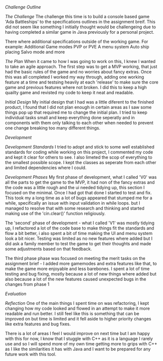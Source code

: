 *Challenge Outline*

  *The Challenge*
  The challenge this time is to build a console based game 'Ada Battleships' to the specifications outlines in the assignment breif. This did not seem like something I initially thought would be challengeing due to having completed a similar game in Java previously for a personal project.

  There where additional specifications outside of the working game. For example:
    Additional Game modes
    PVP or PVE
    A menu system
    Auto ship placing
    Salvo mode
    and more

  *The Plan*
  When it came to how I was going to work on this, I knew I wanted to take an agile approach. The first step was to get a MVP working, that just had the basic rules of the game and no worries about fancy extras. Once this was all completed I worked my way through, adding one working feature at a time and testsing heavily at each 'release' to make sure the core game and previous features where not broken. I did this to keep a high quailty game and revisted my code to keep it neat and readable.

  *Initial Design*
  My initial design that I had was a little diferent to the finished product, I found that I did not plan enough in certain areas as I saw some things pop up that required me to change the initial plan. I tried to keep individual tasks small and keep everything done seperatly and in components with them only talking to each other when needed to prevent one change breaking too many different things.

*Development*

  *Development Standards*
  I tried to adopt and stick to some well established standards for coding while working on this project, I commented my code and kept it clear for others to see. I also limeted the scop of everything to the smallest possible scope. I kept the classes as seperate from each other and limited dependencies where I could.

  *Development Phases*
  My first phase of development, what I called 'V0' was all the parts to get the game to the MVP, it had non of the fancy extras and the code was a little rough and the ui needed tidying up, this section I focused on the minimal.
  Once I had got that done I started to test and fix. This took my a long time as a lot of bugs appeared that stumped me for a while, specifically an issue with input validation in while loops. but I managed to resolve that with some research and thinking and started making use of the 'cin.clear()' function religiously.

  The 'second' phase of development - what I called 'V1' was mostly tidying up, I refactored a lot of the code base to make things fit the standards and flow a bit better, i also spent a bit of time making the UI and menu system look a bit nicer. Testing was limited as no new features where added but I did ask a family member to test the game to get their thoughts and made some adjustments based on that feedback.

  The third phase phase was focused on meeting the merit tasks on the assignment brief - I added more gamemodes and extra features like that, to make the game more enjoyable and less barebones. I spent a lot of time testing and bug fixing, mostly because a lot of new things where added but also because a lot of the new features caused unexpected bugs in the changes from phase 1

*Evaluation*

  *Reflection*
  One of the main things I spent time on was refactoring, I kept changing how my code looked and flowed in an attempt to make it more readable and run better. I still feel like this is something that can be improved on but time is limited and it fell aside to higher priority changes like extra features and bug fixes.

  There is a lot of areas I feel I would improve on next time but I am happy with this for now, I know that I stuggle with C++ as it is a language I rarely use and so I will spend more of my own time getting more to grips with C++ as I like the similarities it has with Java and I want to be prepared for any future work with this tool.